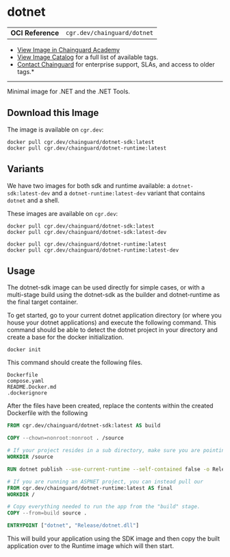 <!--monopod:start-->
# dotnet
| | |
| - | - |
| **OCI Reference** | `cgr.dev/chainguard/dotnet`|


* [View Image in Chainguard Academy](https://edu.chainguard.dev/chainguard/chainguard-images/reference/dotnet/overview/)
* [View Image Catalog](https://console.enforce.dev/images/catalog) for a full list of available tags.
* [Contact Chainguard](https://www.chainguard.dev/chainguard-images) for enterprise support, SLAs, and access to older tags.*

---
<!--monopod:end-->

<!--overview:start-->
Minimal image for .NET and the .NET Tools.
<!--overview:end-->

<!--getting:start-->
## Download this Image
The image is available on `cgr.dev`:

```
docker pull cgr.dev/chainguard/dotnet-sdk:latest
docker pull cgr.dev/chainguard/dotnet-runtime:latest
```
<!--getting:end-->

<!--body:start-->
## Variants

We have two images for both sdk and runtime available: a `dotnet-sdk:latest-dev` and a `dotnet-runtime:latest-dev` variant that contains `dotnet` and a shell.

These images are available on `cgr.dev`:

```
docker pull cgr.dev/chainguard/dotnet-sdk:latest
docker pull cgr.dev/chainguard/dotnet-sdk:latest-dev

docker pull cgr.dev/chainguard/dotnet-runtime:latest
docker pull cgr.dev/chainguard/dotnet-runtime:latest-dev
```

## Usage

The dotnet-sdk image can be used directly for simple cases, or with a multi-stage build using the dotnet-sdk as the builder and dotnet-runtime as the final target container.

To get started, go to your current dotnet application directory (or where you house your dotnet applications) and execute the following command. This command should be able to detect the dotnet project in your directory and create a base for the docker initialization.

```docker init```

This command should create the following files.

```
Dockerfile
compose.yaml
README.Docker.md
.dockerignore
```

After the files have been created, replace the contents within the created Dockerfile with the following

```Dockerfile
FROM cgr.dev/chainguard/dotnet-sdk:latest AS build

COPY --chown=nonroot:nonroot . /source

# If your project resides in a sub directory, make sure you are pointing to that directory. ex: If your project resided in a directory called 'app', you would set the destination to /source/app
WORKDIR /source

RUN dotnet publish --use-current-runtime --self-contained false -o Release

# If you are running an ASPNET project, you can instead pull our 
FROM cgr.dev/chainguard/dotnet-runtime:latest AS final
WORKDIR /

# Copy everything needed to run the app from the "build" stage.
COPY --from=build source .

ENTRYPOINT ["dotnet", "Release/dotnet.dll"]
```

This will build your application using the SDK image and then copy the built application over to the Runtime image which will then start.
<!--body:end-->
